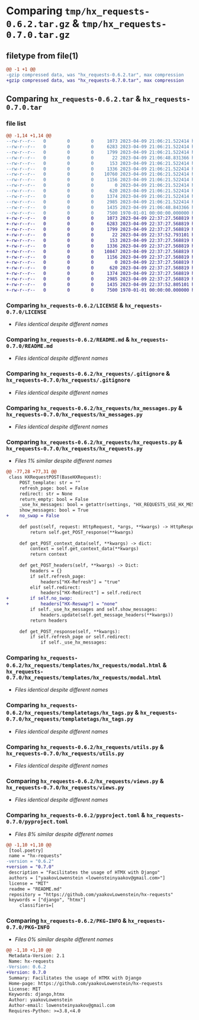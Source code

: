 # Comparing `tmp/hx_requests-0.6.2.tar.gz` & `tmp/hx_requests-0.7.0.tar.gz`

## filetype from file(1)

```diff
@@ -1 +1 @@
-gzip compressed data, was "hx_requests-0.6.2.tar", max compression
+gzip compressed data, was "hx_requests-0.7.0.tar", max compression
```

## Comparing `hx_requests-0.6.2.tar` & `hx_requests-0.7.0.tar`

### file list

```diff
@@ -1,14 +1,14 @@
--rw-r--r--   0        0        0     1073 2023-04-09 21:06:21.522414 hx_requests-0.6.2/LICENSE
--rw-r--r--   0        0        0     6283 2023-04-09 21:06:21.522414 hx_requests-0.6.2/README.md
--rw-r--r--   0        0        0     1799 2023-04-09 21:06:21.522414 hx_requests-0.6.2/hx_requests/.gitignore
--rw-r--r--   0        0        0       22 2023-04-09 21:06:48.831366 hx_requests-0.6.2/hx_requests/__init__.py
--rw-r--r--   0        0        0      153 2023-04-09 21:06:21.522414 hx_requests-0.6.2/hx_requests/apps.py
--rw-r--r--   0        0        0     1336 2023-04-09 21:06:21.522414 hx_requests-0.6.2/hx_requests/hx_messages.py
--rw-r--r--   0        0        0    10760 2023-04-09 21:06:21.522414 hx_requests-0.6.2/hx_requests/hx_requests.py
--rw-r--r--   0        0        0     1156 2023-04-09 21:06:21.522414 hx_requests-0.6.2/hx_requests/templates/hx_requests/modal.html
--rw-r--r--   0        0        0        0 2023-04-09 21:06:21.522414 hx_requests-0.6.2/hx_requests/templatetags/__init__.py
--rw-r--r--   0        0        0      620 2023-04-09 21:06:21.522414 hx_requests-0.6.2/hx_requests/templatetags/hx_tags.py
--rw-r--r--   0        0        0     1374 2023-04-09 21:06:21.522414 hx_requests-0.6.2/hx_requests/utils.py
--rw-r--r--   0        0        0     2985 2023-04-09 21:06:21.522414 hx_requests-0.6.2/hx_requests/views.py
--rw-r--r--   0        0        0     1435 2023-04-09 21:06:48.843366 hx_requests-0.6.2/pyproject.toml
--rw-r--r--   0        0        0     7500 1970-01-01 00:00:00.000000 hx_requests-0.6.2/PKG-INFO
+-rw-r--r--   0        0        0     1073 2023-04-09 22:37:27.568819 hx_requests-0.7.0/LICENSE
+-rw-r--r--   0        0        0     6283 2023-04-09 22:37:27.568819 hx_requests-0.7.0/README.md
+-rw-r--r--   0        0        0     1799 2023-04-09 22:37:27.568819 hx_requests-0.7.0/hx_requests/.gitignore
+-rw-r--r--   0        0        0       22 2023-04-09 22:37:52.793101 hx_requests-0.7.0/hx_requests/__init__.py
+-rw-r--r--   0        0        0      153 2023-04-09 22:37:27.568819 hx_requests-0.7.0/hx_requests/apps.py
+-rw-r--r--   0        0        0     1336 2023-04-09 22:37:27.568819 hx_requests-0.7.0/hx_requests/hx_messages.py
+-rw-r--r--   0        0        0    10847 2023-04-09 22:37:27.568819 hx_requests-0.7.0/hx_requests/hx_requests.py
+-rw-r--r--   0        0        0     1156 2023-04-09 22:37:27.568819 hx_requests-0.7.0/hx_requests/templates/hx_requests/modal.html
+-rw-r--r--   0        0        0        0 2023-04-09 22:37:27.568819 hx_requests-0.7.0/hx_requests/templatetags/__init__.py
+-rw-r--r--   0        0        0      620 2023-04-09 22:37:27.568819 hx_requests-0.7.0/hx_requests/templatetags/hx_tags.py
+-rw-r--r--   0        0        0     1374 2023-04-09 22:37:27.568819 hx_requests-0.7.0/hx_requests/utils.py
+-rw-r--r--   0        0        0     2985 2023-04-09 22:37:27.568819 hx_requests-0.7.0/hx_requests/views.py
+-rw-r--r--   0        0        0     1435 2023-04-09 22:37:52.805101 hx_requests-0.7.0/pyproject.toml
+-rw-r--r--   0        0        0     7500 1970-01-01 00:00:00.000000 hx_requests-0.7.0/PKG-INFO
```

### Comparing `hx_requests-0.6.2/LICENSE` & `hx_requests-0.7.0/LICENSE`

 * *Files identical despite different names*

### Comparing `hx_requests-0.6.2/README.md` & `hx_requests-0.7.0/README.md`

 * *Files identical despite different names*

### Comparing `hx_requests-0.6.2/hx_requests/.gitignore` & `hx_requests-0.7.0/hx_requests/.gitignore`

 * *Files identical despite different names*

### Comparing `hx_requests-0.6.2/hx_requests/hx_messages.py` & `hx_requests-0.7.0/hx_requests/hx_messages.py`

 * *Files identical despite different names*

### Comparing `hx_requests-0.6.2/hx_requests/hx_requests.py` & `hx_requests-0.7.0/hx_requests/hx_requests.py`

 * *Files 1% similar despite different names*

```diff
@@ -77,28 +77,31 @@
 class HXRequestPOST(BaseHXRequest):
     POST_template: str = ""
     refresh_page: bool = False
     redirect: str = None
     return_empty: bool = False
     _use_hx_messages: bool = getattr(settings, "HX_REQUESTS_USE_HX_MESSAGES", False)
     show_messages: bool = True
+    no_swap = False
 
     def post(self, request: HttpRequest, *args, **kwargs) -> HttpResponse:
         return self.get_POST_response(**kwargs)
 
     def get_POST_context_data(self, **kwargs) -> dict:
         context = self.get_context_data(**kwargs)
         return context
 
     def get_POST_headers(self, **kwargs) -> Dict:
         headers = {}
         if self.refresh_page:
             headers["HX-Refresh"] = "true"
         elif self.redirect:
             headers["HX-Redirect"] = self.redirect
+        if self.no_swap:
+            headers["HX-Reswap"] = "none"
         if self._use_hx_messages and self.show_messages:
             headers.update(self.get_message_headers(**kwargs))
         return headers
 
     def get_POST_response(self, **kwargs):
         if self.refresh_page or self.redirect:
             if self._use_hx_messages:
```

### Comparing `hx_requests-0.6.2/hx_requests/templates/hx_requests/modal.html` & `hx_requests-0.7.0/hx_requests/templates/hx_requests/modal.html`

 * *Files identical despite different names*

### Comparing `hx_requests-0.6.2/hx_requests/templatetags/hx_tags.py` & `hx_requests-0.7.0/hx_requests/templatetags/hx_tags.py`

 * *Files identical despite different names*

### Comparing `hx_requests-0.6.2/hx_requests/utils.py` & `hx_requests-0.7.0/hx_requests/utils.py`

 * *Files identical despite different names*

### Comparing `hx_requests-0.6.2/hx_requests/views.py` & `hx_requests-0.7.0/hx_requests/views.py`

 * *Files identical despite different names*

### Comparing `hx_requests-0.6.2/pyproject.toml` & `hx_requests-0.7.0/pyproject.toml`

 * *Files 8% similar despite different names*

```diff
@@ -1,10 +1,10 @@
 [tool.poetry]
 name = "hx-requests"
-version = "0.6.2"
+version = "0.7.0"
 description = "Facilitates the usage of HTMX with Django"
 authors = ["yaakovLowenstein <lowensteinyaakov@gmail.com>"]
 license = "MIT"
 readme = "README.md"
 repository = "https://github.com/yaakovLowenstein/hx-requests"
 keywords = ["django", "htmx"]
     classifiers=[
```

### Comparing `hx_requests-0.6.2/PKG-INFO` & `hx_requests-0.7.0/PKG-INFO`

 * *Files 0% similar despite different names*

```diff
@@ -1,10 +1,10 @@
 Metadata-Version: 2.1
 Name: hx-requests
-Version: 0.6.2
+Version: 0.7.0
 Summary: Facilitates the usage of HTMX with Django
 Home-page: https://github.com/yaakovLowenstein/hx-requests
 License: MIT
 Keywords: django,htmx
 Author: yaakovLowenstein
 Author-email: lowensteinyaakov@gmail.com
 Requires-Python: >=3.8,<4.0
```

